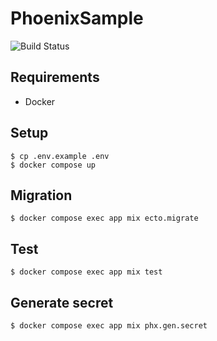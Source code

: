 # PhoenixSample

![Build Status](https://github.com/gotoeveryone/phoenix_sample/workflows/Build/badge.svg)

## Requirements

- Docker

## Setup

```console
$ cp .env.example .env
$ docker compose up
```

## Migration

```console
$ docker compose exec app mix ecto.migrate
```

## Test

```console
$ docker compose exec app mix test
```

## Generate secret

```console
$ docker compose exec app mix phx.gen.secret
```

